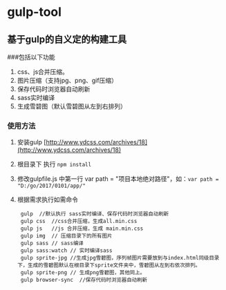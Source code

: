 # gulp-tool
## 基于gulp的自义定的构建工具 ##

###包括以下功能

1. css、js合并压缩。
2. 图片压缩（支持jpg、png、gif压缩）
3. 保存代码时浏览器自动刷新
4. sass实时编译
5. 生成雪碧图（默认雪碧图从左到右排列）

### 使用方法

1. 安装gulp [http://www.ydcss.com/archives/18](http://www.ydcss.com/archives/18)
2. 根目录下 执行 `npm install` 
3. 修改gulpfile.js 中第一行 var path = "项目本地绝对路径"，如：`var path = "D:/go/2017/0101/app/"`
4. 根据需求执行如需命令

    	gulp  //默认执行 sass实时编译、保存代码时浏览器自动刷新
    	gulp css  //css合并压缩，生成all.min.css
    	gulp js   //js 合并压缩，生成 main.min.css
		gulp img  // 压缩目录下的所有图片
    	gulp sass // sass编译
		gulp sass:watch // 实时编译sass
        gulp sprite-jpg //生成jpg雪碧图，序列帧图片需要放到与index.html同级目录下，生成的雪碧图默认在根目录下sprite文件夹中，雪碧图从左到右依次排列。
		gulp sprite-png // 生成png雪碧图，其他同上。
 	    gulp browser-sync  //保存代码时浏览器自动刷新       
    

